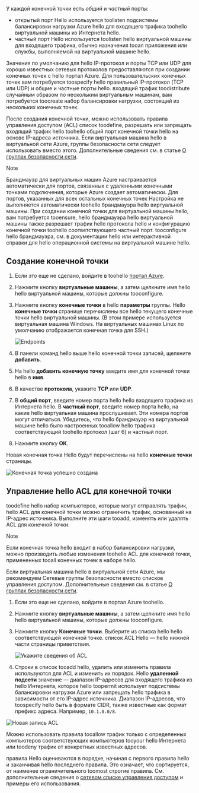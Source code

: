 
У каждой конечной точки есть *общий* и *частный* порты:

* открытый порт Hello используется toolisten подсистемы балансировки нагрузки Azure hello для входящего трафика toohello виртуальной машины из Интернета hello.
* частный порт Hello используется toolisten hello виртуальной машины для входящего трафика, обычно назначения tooan приложения или службы, выполняемой на виртуальной машине hello.

Значения по умолчанию для hello IP-протокол и порты TCP или UDP для хорошо известных сетевых протоколов предоставляются при создании конечных точек с hello портал Azure. Для пользовательских конечных точек вам потребуется toospecify hello правильный IP-протокол (TCP или UDP) и общие и частные порты hello. входящий трафик toodistribute случайным образом по нескольким виртуальным машинам, вам потребуется toocreate набор балансировки нагрузки, состоящий из нескольких конечных точек.

После создания конечной точки, можно использовать правила управления доступом (ACL) список toodefine, разрешать или запрещать входящий трафик hello toohello общий порт конечной точки hello на основе IP-адреса источника. Если виртуальная машина hello в виртуальной сети Azure, группы безопасности сети следует использовать вместо этого. Дополнительные сведения см. в статье [О группах безопасности сети](../articles/virtual-network/virtual-networks-nsg.md).

> [!NOTE]
> Брандмауэр для виртуальных машин Azure настраивается автоматически для портов, связанных с удаленными конечными точками подключения, которые Azure создает автоматически. Для портов, указанных для всех остальных конечных точек Настройка не выполняется автоматически toohello брандмауэра hello виртуальной машины. При создании конечной точки для виртуальной машины hello, вам потребуется tooensure, hello брандмауэра hello виртуальной машины также разрешает трафик hello протокола hello и конфигурацию конечной точки toohello соответствующего частный порт. tooconfigure hello брандмауэра, см. в документации hello или интерактивной справки для hello операционной системы на виртуальной машине hello.
>
>

## <a name="create-an-endpoint"></a>Создание конечной точки
1. Если это еще не сделано, войдите в toohello [портал Azure](https://portal.azure.com).
2. Нажмите кнопку **виртуальные машины**, а затем щелкните имя hello hello виртуальной машины, которые должны tooconfigure.
3. Нажмите кнопку **конечные точки** в hello **параметры** группы. Hello **конечные точки** странице перечислены все hello текущего конечные точки hello виртуальной машины. (В этом примере используется виртуальная машина Windows. На виртуальных машинах Linux по умолчанию отображается конечная точка для SSH.)

   <!-- ![Endpoints](./media/virtual-machines-common-classic-setup-endpoints/endpointswindows.png) -->
   ![Endpoints](./media/virtual-machines-common-classic-setup-endpoints/endpointsblade.png)

4. В панели команд hello выше hello конечной точки записей, щелкните **добавить**.
5. На hello **добавить конечную точку** введите имя для конечной точки hello в **имя**.
6. В качестве **протокола**, укажите **TCP** или **UDP**.
7. В **общий порт**, введите номер порта hello hello входящего трафика из Интернета hello. В **частный порт**, введите номер порта hello, на какие hello виртуальная машина прослушивает. Эти номера портов могут отличаться. Убедитесь, что hello брандмауэр на виртуальной машине hello было настроенных tooallow hello трафика соответствующий toohello протокол (шаг 6) и частный порт.
10. Нажмите кнопку **ОК**.

Новая конечная точка Hello будут перечислены на hello **конечные точки** страницы.

![Конечная точка успешно создана](./media/virtual-machines-common-classic-setup-endpoints/endpointcreated.png)

## <a name="manage-hello-acl-on-an-endpoint"></a>Управление hello ACL для конечной точки
toodefine hello набор компьютеров, которые могут отправлять трафик, hello ACL для конечной точки можно ограничить трафик, основанный на IP-адрес источника. Выполните эти шаги tooadd, изменять или удалять ACL для конечной точки.

> [!NOTE]
> Если конечная точка hello входит в набор балансировки нагрузки, можно производить любые изменения toohello ACL для конечной точки, примененных tooall конечных точек в наборе hello.
>
>

Если виртуальная машина hello в виртуальной сети Azure, мы рекомендуем Сетевые группы безопасности вместо списков управления доступом. Дополнительные сведения см. в статье [О группах безопасности сети](../articles/virtual-network/virtual-networks-nsg.md).

1. Если это еще не сделано, войдите в портал Azure toohello.
2. Нажмите кнопку **виртуальные машины**, а затем щелкните имя hello hello виртуальной машины, которые должны tooconfigure.
3. Нажмите кнопку **Конечные точки**. Выберите из списка hello hello соответствующей конечной точке. список ACL Hello — hello нижней части страницы приветствия.

   ![Укажите сведения об ACL](./media/virtual-machines-common-classic-setup-endpoints/aclpreentry.png)

4. Строки в список tooadd hello, удалить или изменить правила используются для ACL и изменить их порядок. Hello **удаленной подсети** значение — диапазон IP-адресов для входящего трафика из hello Интернета, которое hello toopermit использует подсистемы балансировки нагрузки Azure или запрещать hello трафика в зависимости от его IP-адрес источника. Диапазон IP-адресов, что toospecify hello быть в формате CIDR, также известные как формат префикс адреса. Например, `10.1.0.0/8`.

 ![Новая запись ACL](./media/virtual-machines-common-classic-setup-endpoints/newaclentry.png)


Можно использовать правила tooallow трафик только с определенных компьютеров соответствующих компьютеров tooyour hello Интернета или toodeny трафик от конкретных известных адресов.

правила Hello оцениваются в порядке, начиная с первого правила hello и заканчивая hello последнего правила. Это означает, что сортируется, от наименее ограничительного toomost строгие правила. См. дополнительные сведения о [сетевом списке управления доступом](../articles/virtual-network/virtual-networks-acl.md) и примеры его использования.
